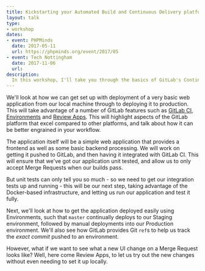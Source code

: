 ```yaml
---
title: Kickstarting your Automated Build and Continuous Delivery platform with GitLab CI
layout: talk
type:
- workshop
dates:
- event: PHPMinds
  date: 2017-05-11
  url: https://phpminds.org/event/2017/05
- event: Tech Nottingham
  date: 2017-11-06
  url:
description:
  In this workshop, I'll take you through the basics of GitLab's Continuous Integration platform, with a very simple web application. This will go through local development to production deployments in a controlled fashion, with automated builds through to deployment.
---
```


We'll look at how we can get set up with deployment of a very basic web application from our local machine through to deploying it to production. This will take advantage of a number of GitLab features such as [GitLab CI][gitlab-ci], [Environments][environments] and [Review Apps][review-apps]. This will highlight aspects of the GitLab platform that excel compared to other platforms, and talk about how it can be better engrained in your workflow.

The application itself will be a simple web application that provides a frontend as well as some basic backend processing. We will work on getting it pushed to GitLab, and then having it integrated with GitLab CI. This will ensure that we've got our application unit tested, and allow us to only accept Merge Requests when our builds pass.

But unit tests can only tell you so much - so we need to get our integration tests up and running - this will be our next step, taking advantage of the Docker-based infrastructure, and letting us run our application and test it fully.

Next, we'll look at how to get the application deployed easily using Environments, such that `master` continually deploys to our Staging environment, followed by manual deployments into our Production environment. We'll also see how GitLab provides Git `ref`s to help us track the _exact commit_ pushed to an environment.

However, what if we want to see what a new UI change on a Merge Request looks like? Well, here come Review Apps, to let us try out the new changes without even needing to set it up locally.

[gitlab-ci]: https://about.gitlab.com/gitlab-ci/
[review-apps]: https://about.gitlab.com/features/review-apps/
[environments]: https://docs.gitlab.com/ce/ci/environments.html
